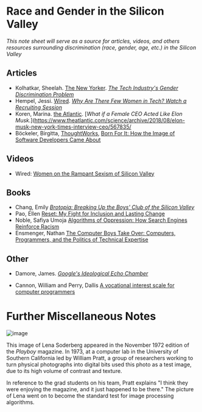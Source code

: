 # Race and Gender in the Silicon Valley

*This note sheet will serve as a source for articles, videos, and others resources surrounding discrimination (race, gender, age, etc.) in the Silicon Valley*

 ## Articles 

- Kolhatkar, Sheelah. [The New Yorker](newyorker.com). [*The Tech Industry's Gender Discrimination Problem*](https://www.newyorker.com/magazine/2017/11/20/the-tech-industrys-gender-discrimination-problem)
- Hempel, Jessi. [Wired](wired.com). [*Why Are There Few Women in Tech? Watch a Recruiting Session*](https://www.wired.com/story/why-are-there-few-women-in-tech-watch-a-recruiting-session/)
- Koren, Marina. [the Atlantic](theatlantic.com). [*What if a Female CEO Acted Like Elon Musk.*](https://www.theatlantic.com/science/archive/2018/08/elon-musk-new-york-times-interview-ceo/567835/
- Böckeler, Birgitta, [ThoughtWorks](thoughtworks.com), [Born For It: How the Image of Software Developers Came About](https://www.thoughtworks.com/insights/blog/born-it-how-image-software-developers-came-about)

## Videos

- Wired: [Women on the Rampant Sexism of Silicon Valley](http://video.wired.com/watch/women-engineers-on-the-rampant-sexism-of-silicon-valley)

## Books

- Chang, Emily [*Brotopia: Breaking Up the Boys' Club of the Silicon Valley*](https://www.amazon.com/Brotopia-Breaking-Boys-Silicon-Valley/dp/0735213534/ref=sr_1_1?ie=UTF8&qid=1537075009&sr=8-1)
- Pao, Ellen [Reset: My Fight for Inclusion and Lasting Change](https://www.amazon.com/Reset-Fight-Inclusion-Lasting-Change/dp/039959101X)
- Noble, Safiya Umoja [Algorithms of Oppression: How Search Engines Reinforce Racism](https://www.amazon.com/Algorithms-Oppression-Search-Engines-Reinforce/dp/1479837245)
- Ensmenger, Nathan [The Computer Boys Take Over: Computers, Programmers, and the Politics of Technical Expertise](https://www.amazon.com/Computer-Boys-Take-Over-Programmers/dp/0262517965)


## Other 

- Damore, James. [*Google's Ideological Echo Chamber*](https://assets.documentcloud.org/documents/3914586/Googles-Ideological-Echo-Chamber.pdf)

- Cannon, William and Perry, Dallis [A vocational interest scale for computer programmers](https://dl.acm.org/purchase.cfm?id=1142628)





# Further Miscellaneous Notes

![image](https://upload.wikimedia.org/wikipedia/en/7/7d/Lenna_%28test_image%29.png)

This image of Lena Soderberg appeared in the November 1972 edition of the *Playboy* magazine. In 1973, at a computer lab in the University of Southern California led by William Pratt, a group of researchers working to turn physical photographs into digital bits used this photo as a test image, due to its high volume of contrast and texture.



In reference to the grad students on his team, Pratt explains "I think they were enjoying the magazine, and it just happened to be there." The picture of Lena went on to become the standard test for image processing algorithms.